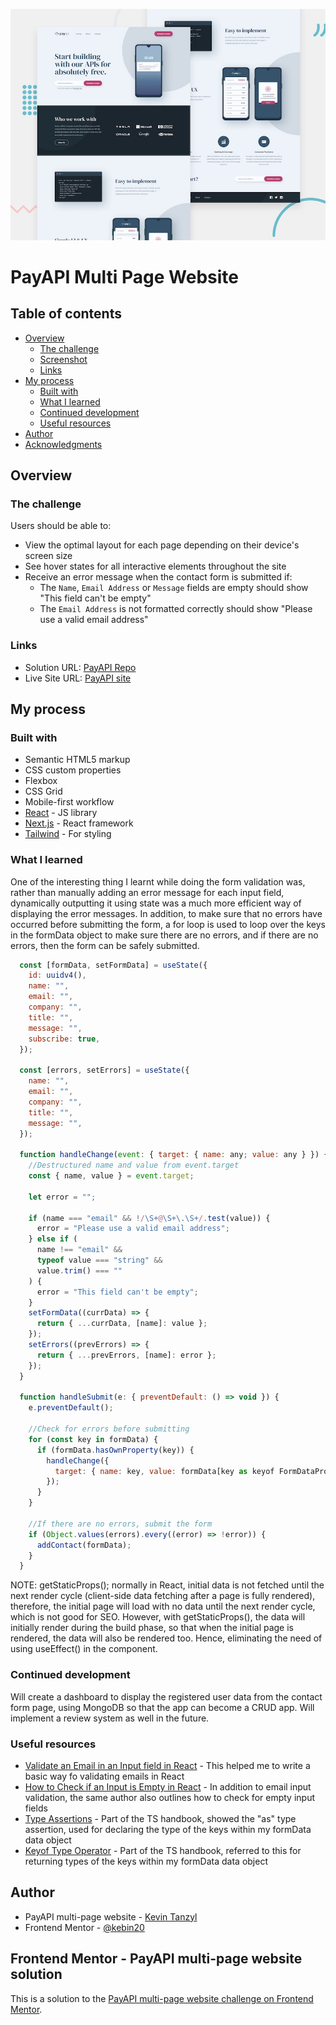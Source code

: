 ![homepage](./public/preview.jpg)

# PayAPI Multi Page Website

## Table of contents

- [Overview](#overview)
  - [The challenge](#the-challenge)
  - [Screenshot](#screenshot)
  - [Links](#links)
- [My process](#my-process)
  - [Built with](#built-with)
  - [What I learned](#what-i-learned)
  - [Continued development](#continued-development)
  - [Useful resources](#useful-resources)
- [Author](#author)
- [Acknowledgments](#acknowledgments)


## Overview

### The challenge

Users should be able to:

- View the optimal layout for each page depending on their device's screen size
- See hover states for all interactive elements throughout the site
- Receive an error message when the contact form is submitted if:
  - The `Name`, `Email Address` or `Message` fields are empty should show "This field can't be empty"
  - The `Email Address` is not formatted correctly should show "Please use a valid email address"

### Links

- Solution URL: [PayAPI Repo](https://github.com/kebin20/payapi-multi-page-website)
- Live Site URL: [PayAPI site](https://payapi-multi-page-website-kebin20s-projects.vercel.app/)

## My process

### Built with

- Semantic HTML5 markup
- CSS custom properties
- Flexbox
- CSS Grid
- Mobile-first workflow
- [React](https://reactjs.org/) - JS library
- [Next.js](https://nextjs.org/) - React framework
- [Tailwind](https://tailwind.com/) - For styling

### What I learned

One of the interesting thing I learnt while doing the form validation was, rather than manually adding an error message for each input field, dynamically outputting it using state was a much more efficient way of displaying the error messages. In addition, to make sure that no errors have occurred before submitting the form,  a for loop is used to loop over the keys in the formData object to make sure there are no errors, and if there are no errors, then the form can be safely submitted.

```js
  const [formData, setFormData] = useState({
    id: uuidv4(),
    name: "",
    email: "",
    company: "",
    title: "",
    message: "",
    subscribe: true,
  });

  const [errors, setErrors] = useState({
    name: "",
    email: "",
    company: "",
    title: "",
    message: "",
  });

  function handleChange(event: { target: { name: any; value: any } }) {
    //Destructured name and value from event.target
    const { name, value } = event.target;

    let error = "";

    if (name === "email" && !/\S+@\S+\.\S+/.test(value)) {
      error = "Please use a valid email address";
    } else if (
      name !== "email" &&
      typeof value === "string" &&
      value.trim() === ""
    ) {
      error = "This field can't be empty";
    }
    setFormData((currData) => {
      return { ...currData, [name]: value };
    });
    setErrors((prevErrors) => {
      return { ...prevErrors, [name]: error };
    });
  }

  function handleSubmit(e: { preventDefault: () => void }) {
    e.preventDefault();

    //Check for errors before submitting
    for (const key in formData) {
      if (formData.hasOwnProperty(key)) {
        handleChange({
          target: { name: key, value: formData[key as keyof FormDataProps] },
        });
      }
    }

    //If there are no errors, submit the form
    if (Object.values(errors).every((error) => !error)) {
      addContact(formData);
    }
  }
```

NOTE: getStaticProps(); normally in React, initial data is not fetched until the next render cycle (client-side data fetching after a page is fully rendered), therefore, the initial page will load with no data until the next render cycle, which is not good for SEO. However, with getStaticProps(), the data will initially render during the build phase, so that when the initial page is rendered, the data will also be rendered too. Hence, eliminating the need of using useEffect() in the component. 

### Continued development

Will create a dashboard to display the registered user data from the contact form page, using MongoDB so that the app can become a CRUD app. Will implement a review system as well in the future.


### Useful resources

- [Validate an Email in an Input field in React](https://bobbyhadz.com/blog/react-check-if-email-is-valid) - This helped me to write a basic way fo validating emails in React
- [How to Check if an Input is Empty in React](https://bobbyhadz.com/blog/react-check-if-input-is-empty) - In addition to email input validation, the same author also outlines how to check for empty input fields
- [Type Assertions](https://www.typescriptlang.org/docs/handbook/2/everyday-types.html#type-assertions) - Part of the TS handbook, showed the "as" type assertion, used for declaring the type of the keys within my formData data object
- [Keyof Type Operator](https://www.typescriptlang.org/docs/handbook/2/keyof-types.html) - Part of the TS handbook, referred to this for returning types of the keys within my formData data object

## Author

- PayAPI multi-page website - [Kevin Tanzyl](https://ktanzyl.netlify.app/)
- Frontend Mentor - [@kebin20](https://www.frontendmentor.io/profile/kebin20)

## Frontend Mentor - PayAPI multi-page website solution

This is a solution to the [PayAPI multi-page website challenge on Frontend Mentor](https://www.frontendmentor.io/challenges/payapi-multipage-website-FDLR1Y11e). 